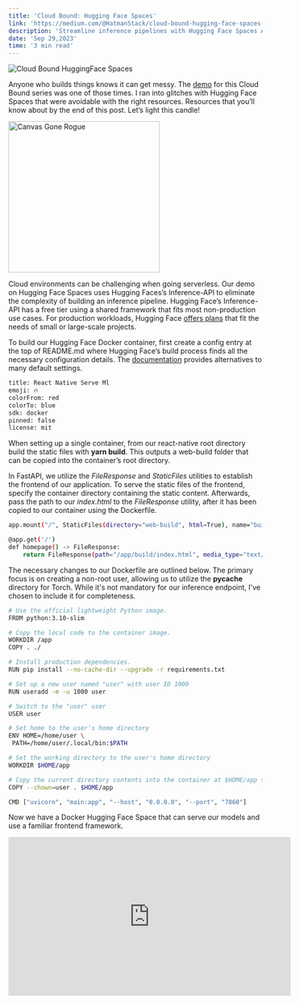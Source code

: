 ```yaml
---
title: 'Cloud Bound: Hugging Face Spaces'
link: 'https://medium.com/@HatmanStack/cloud-bound-hugging-face-spaces-1101c569690d' 
description: 'Streamline inference pipelines with Hugging Face Spaces API and Docker setup.'
date: 'Sep 29,2023'
time: '3 min read'
---
```


![Cloud Bound HuggingFace Spaces](/blog/cloud-bound-huggingface-spaces-1.webp)

Anyone who builds things knows it can get messy. The <a href="https://hatman-pixel-prompt.hf.space/">demo</a> for this Cloud Bound series was one of those times. I ran into glitches with Hugging Face Spaces that were avoidable with the right resources. Resources that you’ll know about by the end of this post. Let’s light this candle!

<img src="/blog/cloud-bound-huggingface-spaces-2.gif" width="300" height="300" alt="Canvas Gone Rogue">

Cloud environments can be challenging when going serverless. Our demo on Hugging Face Spaces uses Hugging Faces’s Inference-API to eliminate the complexity of building an inference pipeline. Hugging Face’s Inference-API has a free tier using a shared framework that fits most non-production use cases. For production workloads, Hugging Face <a href="https://huggingface.co/inference-api">offers plans</a> that fit the needs of small or large-scale projects.

To build our Hugging Face Docker container, first create a config entry at the top of README.md where Hugging Face’s build process finds all the necessary configuration details. The <a href="https://huggingface.co/docs/hub/spaces-config-reference">documentation</a> provides alternatives to many default settings.

```bash
title: React Native Serve Ml
emoji: 🔥
colorFrom: red
colorTo: blue
sdk: docker
pinned: false
license: mit
```

When setting up a single container, from our react-native root directory build the static files with **yarn build**. This outputs a web-build folder that can be copied into the container’s root directory.

In FastAPI, we utilize the <em>FileResponse</em> and <em>StaticFiles</em> utilities to establish the frontend of our application. To serve the static files of the frontend, specify the container directory containing the static content. Afterwards, pass the path to our <em>index.html</em> to the <em>FileResponse</em> utility, after it has been copied to our container using the Dockerfile.

```bash
app.mount("/", StaticFiles(directory="web-build", html=True), name="build")

@app.get('/')
def homepage() -> FileResponse:
    return FileResponse(path="/app/build/index.html", media_type="text/html")
```

The necessary changes to our Dockerfile are outlined below. The primary focus is on creating a non-root user, allowing us to utilize the __pycache__ directory for Torch. While it's not mandatory for our inference endpoint, I've chosen to include it for completeness.

```bash
# Use the official lightweight Python image.
FROM python:3.10-slim

# Copy the local code to the container image.
WORKDIR /app
COPY . ./

# Install production dependencies.
RUN pip install --no-cache-dir --upgrade -r requirements.txt

# Set up a new user named "user" with user ID 1000
RUN useradd -m -u 1000 user

# Switch to the "user" user
USER user

# Set home to the user's home directory
ENV HOME=/home/user \
 PATH=/home/user/.local/bin:$PATH

# Set the working directory to the user's home directory
WORKDIR $HOME/app

# Copy the current directory contents into the container at $HOME/app setting the owner to the user
COPY --chown=user . $HOME/app

CMD ["uvicorn", "main:app", "--host", "0.0.0.0", "--port", "7860"] 
```

Now we have a Docker Hugging Face Space that can serve our models and use a familiar frontend framework.

<iframe 
  width="560" 
  height="315" 
  src="https://www.youtube.com/embed/wGu5v0_txxI?si=mtE150ijVxZ-9ZQm" 
  title="YouTube video player" 
  frameborder="0" 
  allow="accelerometer; autoplay; clipboard-write; encrypted-media; gyroscope; picture-in-picture; web-share" 
  referrerpolicy="strict-origin-when-cross-origin" 
  allowfullscreen>
</iframe>
